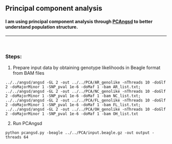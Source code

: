 ## Principal component analysis
#### I am using principal component analysis through [PCAngsd](http://www.popgen.dk/software/index.php/PCAngsd) to better understand population structure.
---
&nbsp;
### Steps: 
1. Prepare input data by obtaining genotype likelihoods in Beagle format from BAM files
```
../../angsd/angsd -GL 2 -out ../../PCA/AR_genolike -nThreads 10 -doGlf 2 -doMajorMinor 1 -SNP_pval 1e-6 -doMaf 1 -bam AR_list.txt;
../../angsd/angsd -GL 2 -out ../../PCA/NC_genolike -nThreads 10 -doGlf 2 -doMajorMinor 1 -SNP_pval 1e-6 -doMaf 1 -bam NC_list.txt;
../../angsd/angsd -GL 2 -out ../../PCA/FL_genolike -nThreads 10 -doGlf 2 -doMajorMinor 1 -SNP_pval 1e-6 -doMaf 1 -bam FL_list.txt;
../../angsd/angsd -GL 2 -out ../../PCA/OH_genolike -nThreads 10 -doGlf 2 -doMajorMinor 1 -SNP_pval 1e-6 -doMaf 1 -bam OH_list.txt
```
2. Run PCAngsd
```
python pcangsd.py -beagle ../../PCA/input.beagle.gz -out output -threads 64
```
